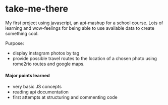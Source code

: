 # take-me-there
My first project using javascript, an api-mashup for a school course.
Lots of learning and wow-feelings for being able to use available data to create something cool.

Purpose:
- display instagram photos by tag
- provide possible travel routes to the location of a chosen photo using rome2rio routes and google maps.

#### Major points learned
- very basic JS concepts
- reading api documentation
- first attempts at structuring and commenting code
